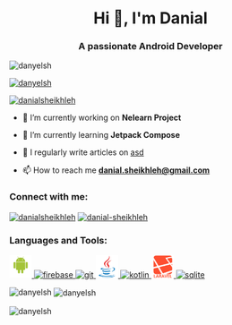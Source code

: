 <h1 align="center">Hi 👋, I'm Danial</h1>
<h3 align="center">A passionate Android Developer</h3>

<p align="left"> <img src="https://komarev.com/ghpvc/?username=danyelsh&label=Profile%20views&color=0e75b6&style=flat" alt="danyelsh" /> </p>

<p align="left"> <a href="https://github.com/ryo-ma/github-profile-trophy"><img src="https://github-profile-trophy.vercel.app/?username=danyelsh" alt="danyelsh" /></a> </p>

<p align="left"> <a href="https://twitter.com/danialsheikhleh" target="blank"><img src="https://img.shields.io/twitter/follow/danialsheikhleh?logo=twitter&style=for-the-badge" alt="danialsheikhleh" /></a> </p>

- 🔭 I’m currently working on **Nelearn Project**

- 🌱 I’m currently learning **Jetpack Compose**

- 📝 I regularly write articles on [asd](asd)

- 📫 How to reach me **danial.sheikhleh@gmail.com**

<h3 align="left">Connect with me:</h3>
<p align="left">
<a href="https://twitter.com/danialsheikhleh" target="blank"><img align="center" src="https://raw.githubusercontent.com/rahuldkjain/github-profile-readme-generator/master/src/images/icons/Social/twitter.svg" alt="danialsheikhleh" height="30" width="40" /></a>
<a href="https://linkedin.com/in/danial-sheikhleh" target="blank"><img align="center" src="https://raw.githubusercontent.com/rahuldkjain/github-profile-readme-generator/master/src/images/icons/Social/linked-in-alt.svg" alt="danial-sheikhleh" height="30" width="40" /></a>
</p>

<h3 align="left">Languages and Tools:</h3>
<p align="left"> <a href="https://developer.android.com" target="_blank" rel="noreferrer"> <img src="https://raw.githubusercontent.com/devicons/devicon/master/icons/android/android-original-wordmark.svg" alt="android" width="40" height="40"/> </a> <a href="https://firebase.google.com/" target="_blank" rel="noreferrer"> <img src="https://www.vectorlogo.zone/logos/firebase/firebase-icon.svg" alt="firebase" width="40" height="40"/> </a> <a href="https://git-scm.com/" target="_blank" rel="noreferrer"> <img src="https://www.vectorlogo.zone/logos/git-scm/git-scm-icon.svg" alt="git" width="40" height="40"/> </a> <a href="https://www.java.com" target="_blank" rel="noreferrer"> <img src="https://raw.githubusercontent.com/devicons/devicon/master/icons/java/java-original.svg" alt="java" width="40" height="40"/> </a> <a href="https://kotlinlang.org" target="_blank" rel="noreferrer"> <img src="https://www.vectorlogo.zone/logos/kotlinlang/kotlinlang-icon.svg" alt="kotlin" width="40" height="40"/> </a> <a href="https://laravel.com/" target="_blank" rel="noreferrer"> <img src="https://raw.githubusercontent.com/devicons/devicon/master/icons/laravel/laravel-plain-wordmark.svg" alt="laravel" width="40" height="40"/> </a> <a href="https://www.sqlite.org/" target="_blank" rel="noreferrer"> <img src="https://www.vectorlogo.zone/logos/sqlite/sqlite-icon.svg" alt="sqlite" width="40" height="40"/> </a> </p>

<p><img align="left" src="https://github-readme-stats.vercel.app/api/top-langs?username=danyelsh&show_icons=true&locale=en&layout=compact" alt="danyelsh" /></p>

<p>&nbsp;<img align="center" src="https://github-readme-stats.vercel.app/api?username=danyelsh&show_icons=true&locale=en" alt="danyelsh" /></p>

<p><img align="center" src="https://github-readme-streak-stats.herokuapp.com/?user=danyelsh&" alt="danyelsh" /></p>
